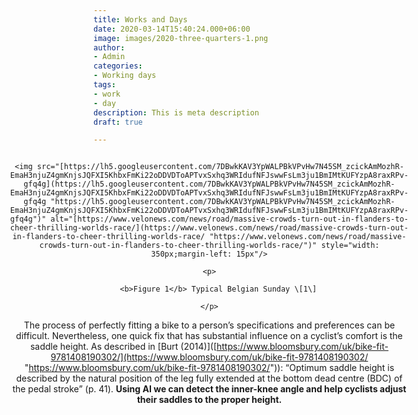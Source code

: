```yaml
---
title: Works and Days
date: 2020-03-14T15:40:24.000+06:00
image: images/2020-three-quarters-1.png
author:
- Admin
categories:
- Working days
tags:
- work
- day
description: This is meta description
draft: true

---
```

<div style="float:right;" align="center">

    <img src="[https://lh5.googleusercontent.com/7DBwkKAV3YpWALPBkVPvHw7N45SM_zcickAmMozhR-EmaH3njuZ4gmKnjsJQFXI5KhbxFmKi22oDDVDToAPTvxSxhq3WRIdufNFJswwFsLm3ju1BmIMtKUFYzpA8raxRPv-gfq4g](https://lh5.googleusercontent.com/7DBwkKAV3YpWALPBkVPvHw7N45SM_zcickAmMozhR-EmaH3njuZ4gmKnjsJQFXI5KhbxFmKi22oDDVDToAPTvxSxhq3WRIdufNFJswwFsLm3ju1BmIMtKUFYzpA8raxRPv-gfq4g "https://lh5.googleusercontent.com/7DBwkKAV3YpWALPBkVPvHw7N45SM_zcickAmMozhR-EmaH3njuZ4gmKnjsJQFXI5KhbxFmKi22oDDVDToAPTvxSxhq3WRIdufNFJswwFsLm3ju1BmIMtKUFYzpA8raxRPv-gfq4g")" alt="[https://www.velonews.com/news/road/massive-crowds-turn-out-in-flanders-to-cheer-thrilling-worlds-race/](https://www.velonews.com/news/road/massive-crowds-turn-out-in-flanders-to-cheer-thrilling-worlds-race/ "https://www.velonews.com/news/road/massive-crowds-turn-out-in-flanders-to-cheer-thrilling-worlds-race/")" style="width: 350px;margin-left: 15px"/>

    <p>

        <b>Figure 1</b> Typical Belgian Sunday \[1\]

    </p>

The process of perfectly fitting a bike to a person’s specifications and preferences can be difficult. Nevertheless, one quick fix that has substantial influence on a cyclist’s comfort is the saddle height. As described in \[Burt (2014)\]([https://www.bloomsbury.com/uk/bike-fit-9781408190302/](https://www.bloomsbury.com/uk/bike-fit-9781408190302/ "https://www.bloomsbury.com/uk/bike-fit-9781408190302/")): “Optimum saddle height is described by the natural position of the leg fully extended at the bottom dead centre (BDC) of the pedal stroke” (p. 41). **Using AI we can detect the inner-knee angle and help cyclists adjust their saddles to the proper height.**
